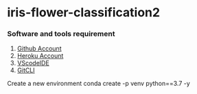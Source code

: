 # iris-flower-classification2

### Software and tools requirement

1. [Github Account](https://github.com)
2. [Heroku Account](https://heroku.com)
3. [VScodeIDE](https://code.visualstudio.com?)
4. [GitCLI](https://git-scm.com/book/en/v2/Getting-Started-The-Command-Line)

Create a new environment
conda create -p venv python==3.7 -y

